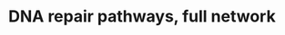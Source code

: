 ---
annotations:
- type: Pathway Ontology
  value: DNA repair pathway
authors:
- Daisydx
- Diazflorese
- Egonw
- Marvin M2
- DeSl
- Khanspers
- Eweitz
description: DNA Repair Pathways Full Network
last-edited: 2021-05-22
organisms:
- Homo sapiens
redirect_from:
- /index.php/Pathway:WP4946
- /instance/WP4946
schema-jsonld:
- '@context': https://schema.org/
  '@id': https://wikipathways.github.io/pathways/WP4946.html
  '@type': Dataset
  creator:
    '@type': Organization
    name: WikiPathways
  description: DNA Repair Pathways Full Network
  keywords:
  - ''
  - MUTYH
  - POLI
  - RAP1A
  - POLE
  - NEIL3
  - RFC3
  - FANCM
  - Mismatch Repair (MMR)
  - CHEK1
  - GTF2H2
  - FANCB
  - RFC1
  - XRCC5
  - MHF2
  - MRE11
  - RPA1
  - HMGB1
  - ERCC3
  - POLK
  - ERCC4
  - MBD4
  - 'Homologous Recombination '
  - CUL4B
  - POLD4
  - TDG
  - POLL
  - RBX1
  - DCLRE1C
  - XPC
  - ERCC2
  - Methyltransferase (MGMT)
  - MLH1
  - WRN
  - ERCC6
  - RPA2
  - BRCA1
  - FANCC
  - REV1
  - 'Methyl-Guanine DNA '
  - FEN1
  - FAAP100
  - RAD23B
  - RAD23A
  - MRE11A
  - ERCC1
  - FAAP24
  - CDK7
  - NTHL1
  - RFC5
  - PARP2
  - POLE2
  - CUL4A
  - PARP1
  - MPG
  - POLD3
  - REV3L
  - MNAT1
  - PCNA
  - Trans-Lesion Synthesis (TLS)
  - Alternative End-Joining (Alt-EJ)
  - APEX1
  - CCNH
  - XRCC4
  - FANCJ
  - Non-Homologous End Joining (NHEJ)
  - POLB
  - NBN
  - USP1
  - GTF2H3
  - RAD54B
  - CETN2
  - RFC2
  - PRKDC
  - XRS2
  - FANCN
  - UNG
  - Nucleotide Excision Repair (NER)
  - POLD2
  - FANCE
  - MSH6
  - XPA
  - DDB2
  - DNA Repair Pathways
  - RAD52
  - FANCI
  - BRCA2
  - LIG1
  - POLM
  - TERF2
  - GTF2H4
  - Repair (HR)
  - FANCL
  - FANCF
  - FANCA
  - OGG1
  - PNKP
  - LIG4
  - LIG3
  - GTF2H1
  - FANCG
  - MGMT
  - POLE4
  - SMUG1
  - FANCD2
  - ERCC5
  - POLD1
  - DDB1
  - ATM
  - GTF2H5
  - UAF1
  - XRCC6
  - PMS2
  - RAD50
  - RAD51
  - ATR
  - Fanconi Anemia Pathway (FA)
  - NEIL2
  - MHF1
  - EXO1
  - RPA3
  - MSH3
  - ERCC8
  - XRCC1
  - FAN1
  - RAD51C
  - Base Excision Repair (BER)
  - POLE3
  - H2AX
  - MSH2
  - APEX2
  - NHEJ1
  - RFC4
  - POLH
  license: CC0
  name: DNA repair pathways, full network
seo: CreativeWork
title: DNA repair pathways, full network
wpid: WP4946
---